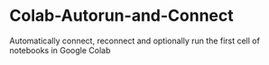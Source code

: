 # Colab-Autorun-and-Connect
Automatically connect, reconnect and optionally run the first cell of notebooks in Google Colab
